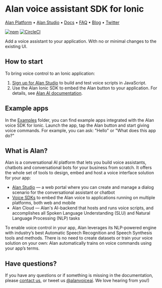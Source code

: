 # Alan voice assistant SDK for Ionic

[Alan Platform](https://alan.app/) • [Alan Studio](https://studio.alan.app/register) • [Docs](https://alan.app/docs) • [FAQ](https://alan.app/docs/usage/additional/faq) •
[Blog](https://alan.app/blog/) • [Twitter](https://twitter.com/alanvoiceai)

[![npm](https://img.shields.io/npm/v/@alan-ai/alan-sdk-web.svg)](https://www.npmjs.com/package/@alan-ai/cordova-plugin-alan-voice)
[![CircleCI](https://circleci.com/gh/alan-ai/alan-sdk-ionic.svg?style=shield)](https://circleci.com/gh/alan-ai/alan-sdk-ionic)

Add a voice assistant to your application. With no or minimal changes to the existing UI.

## How to start

To bring voice control to an Ionic application:

1. [Sign up for Alan Studio](https://studio.alan.app/register) to build and test voice scripts in JavaScript.
2. Use the Alan Ionic SDK to embed the Alan button to your application. For details, see [Alan AI documentation](https://alan.app/docs/client-api/cross-platform/ionic).

## Example  apps

In the [Examples](https://github.com/alan-ai/alan-sdk-ionic/tree/master/examples) folder, you can find example apps integrated with the Alan voice SDK for Ionic. Launch the app, tap the Alan button and start giving voice commands. For example, you can ask: "Hello" or "What does this app do?"

## What is Alan?

Alan is a conversational AI platform that lets you build voice assistants, chatbots and conversational bots for your business from scratch. It offers the whole set of tools to design, embed and host a voice interface solution for your app:

* [Alan Studio](https://studio.alan.app/) — a web portal where you can create and manage a dialog scenario for the conversational assistant or chatbot
* [Voice SDKs](https://github.com/alan-ai) to embed the Alan voice to applications running on multiple platforms, both web and mobile
* Alan Cloud — Alan's AI-backend that hosts and runs voice scripts, and accomplishes all Spoken Language Understanding (SLU) and Natural Language Processing (NLP) tasks

To enable voice control in your app, Alan leverages its NLP-powered engine with industry’s best Automatic Speech Recognition and Speech Synthesis tools and methods. There is no need to create datasets or train your voice solution on your own: Alan automatically trains on voice commands using your app’s terms.

## Have questions?

If you have any questions or if something is missing in the documentation, please [contact us](mailto:support@alan.app), or tweet us [@alanvoiceai](https://twitter.com/alanvoiceai). We love hearing from you!)
